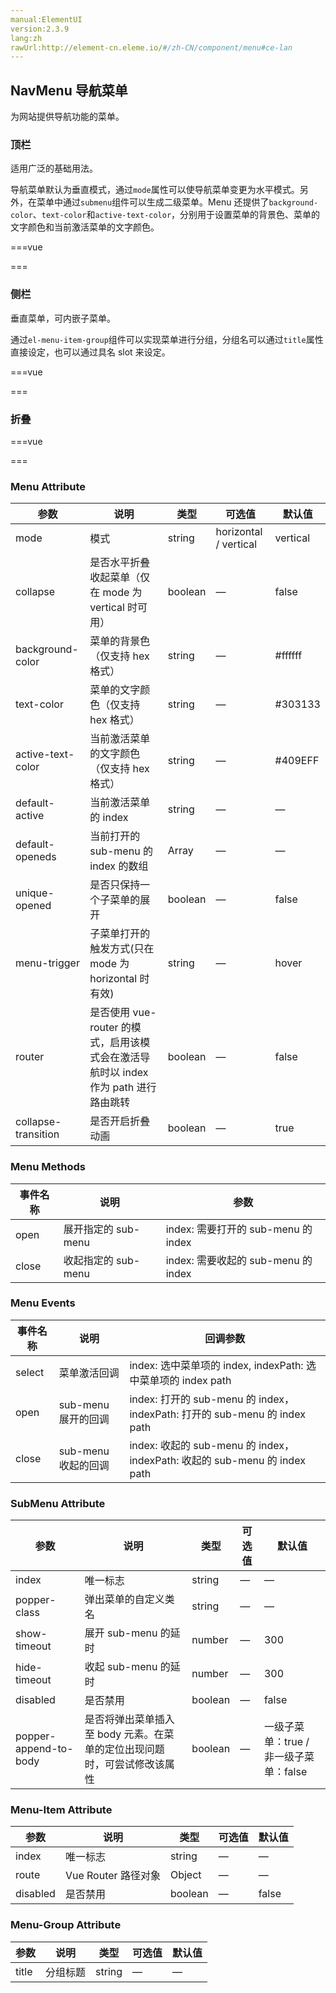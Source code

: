 ```yaml
---
manual:ElementUI
version:2.3.9
lang:zh
rawUrl:http://element-cn.eleme.io/#/zh-CN/component/menu#ce-lan
---
```



## NavMenu 导航菜单<a name="navmenu-dao-hang-cai-dan"></a>


为网站提供导航功能的菜单。


### 顶栏<a name="ding-lan"></a>


适用广泛的基础用法。



导航菜单默认为垂直模式，通过`mode`属性可以使导航菜单变更为水平模式。另外，在菜单中通过`submenu`组件可以生成二级菜单。Menu 还提供了`background-color`、`text-color`和`active-text-color`，分别用于设置菜单的背景色、菜单的文字颜色和当前激活菜单的文字颜色。




===vue
<template><div>
<el-menu :default-active="activeIndex" class="el-menu-demo" mode="horizontal" @select="handleSelect">
  <el-menu-item index="1">处理中心</el-menu-item>
  <el-submenu index="2">
    <template slot="title">我的工作台</template>
    <el-menu-item index="2-1">选项1</el-menu-item>
    <el-menu-item index="2-2">选项2</el-menu-item>
    <el-menu-item index="2-3">选项3</el-menu-item>
    <el-submenu index="2-4">
      <template slot="title">选项4</template>
      <el-menu-item index="2-4-1">选项1</el-menu-item>
      <el-menu-item index="2-4-2">选项2</el-menu-item>
      <el-menu-item index="2-4-3">选项3</el-menu-item>
    </el-submenu>
  </el-submenu>
  <el-menu-item index="3" disabled>消息中心</el-menu-item>
  <el-menu-item index="4"><a href="https://www.ele.me" target="_blank">订单管理</a></el-menu-item>
</el-menu>
<div class="line"></div>
<el-menu
  :default-active="activeIndex2"
  class="el-menu-demo"
  mode="horizontal"
  @select="handleSelect"
  background-color="#545c64"
  text-color="#fff"
  active-text-color="#ffd04b">
  <el-menu-item index="1">处理中心</el-menu-item>
  <el-submenu index="2">
    <template slot="title">我的工作台</template>
    <el-menu-item index="2-1">选项1</el-menu-item>
    <el-menu-item index="2-2">选项2</el-menu-item>
    <el-menu-item index="2-3">选项3</el-menu-item>
    <el-submenu index="2-4">
      <template slot="title">选项4</template>
      <el-menu-item index="2-4-1">选项1</el-menu-item>
      <el-menu-item index="2-4-2">选项2</el-menu-item>
      <el-menu-item index="2-4-3">选项3</el-menu-item>
    </el-submenu>
  </el-submenu>
  <el-menu-item index="3" disabled>消息中心</el-menu-item>
  <el-menu-item index="4"><a href="https://www.ele.me" target="_blank">订单管理</a></el-menu-item>
</el-menu>
</div></template>


<script>
module.exports =  {
    data() {
      return {
        activeIndex: '1',
        activeIndex2: '1'
      };
    },
    methods: {
      handleSelect(key, keyPath) {
        console.log(key, keyPath);
      }
    }
  }
</script>


===






### 侧栏<a name="ce-lan"></a>


垂直菜单，可内嵌子菜单。



通过`el-menu-item-group`组件可以实现菜单进行分组，分组名可以通过`title`属性直接设定，也可以通过具名 slot 来设定。




===vue
<template><div>
<el-row class="tac">
  <el-col :span="12">
    <h5>默认颜色</h5>
    <el-menu
      default-active="2"
      class="el-menu-vertical-demo"
      @open="handleOpen"
      @close="handleClose">
      <el-submenu index="1">
        <template slot="title">
          <i class="el-icon-location"></i>
          <span>导航一</span>
        </template>
        <el-menu-item-group>
          <template slot="title">分组一</template>
          <el-menu-item index="1-1">选项1</el-menu-item>
          <el-menu-item index="1-2">选项2</el-menu-item>
        </el-menu-item-group>
        <el-menu-item-group title="分组2">
          <el-menu-item index="1-3">选项3</el-menu-item>
        </el-menu-item-group>
        <el-submenu index="1-4">
          <template slot="title">选项4</template>
          <el-menu-item index="1-4-1">选项1</el-menu-item>
        </el-submenu>
      </el-submenu>
      <el-menu-item index="2">
        <i class="el-icon-menu"></i>
        <span slot="title">导航二</span>
      </el-menu-item>
      <el-menu-item index="3" disabled>
        <i class="el-icon-document"></i>
        <span slot="title">导航三</span>
      </el-menu-item>
      <el-menu-item index="4">
        <i class="el-icon-setting"></i>
        <span slot="title">导航四</span>
      </el-menu-item>
    </el-menu>
  </el-col>
  <el-col :span="12">
    <h5>自定义颜色</h5>
    <el-menu
      default-active="2"
      class="el-menu-vertical-demo"
      @open="handleOpen"
      @close="handleClose"
      background-color="#545c64"
      text-color="#fff"
      active-text-color="#ffd04b">
      <el-submenu index="1">
        <template slot="title">
          <i class="el-icon-location"></i>
          <span>导航一</span>
        </template>
        <el-menu-item-group>
          <template slot="title">分组一</template>
          <el-menu-item index="1-1">选项1</el-menu-item>
          <el-menu-item index="1-2">选项2</el-menu-item>
        </el-menu-item-group>
        <el-menu-item-group title="分组2">
          <el-menu-item index="1-3">选项3</el-menu-item>
        </el-menu-item-group>
        <el-submenu index="1-4">
          <template slot="title">选项4</template>
          <el-menu-item index="1-4-1">选项1</el-menu-item>
        </el-submenu>
      </el-submenu>
      <el-menu-item index="2">
        <i class="el-icon-menu"></i>
        <span slot="title">导航二</span>
      </el-menu-item>
      <el-menu-item index="3" disabled>
        <i class="el-icon-document"></i>
        <span slot="title">导航三</span>
      </el-menu-item>
      <el-menu-item index="4">
        <i class="el-icon-setting"></i>
        <span slot="title">导航四</span>
      </el-menu-item>
    </el-menu>
  </el-col>
</el-row>
</div></template>


<script>
module.exports =  {
    methods: {
      handleOpen(key, keyPath) {
        console.log(key, keyPath);
      },
      handleClose(key, keyPath) {
        console.log(key, keyPath);
      }
    }
  }
</script>


===






### 折叠<a name="zhe-die"></a>


===vue
<template><div>
<el-radio-group v-model="isCollapse" style="margin-bottom: 20px;">
  <el-radio-button :label="false">展开</el-radio-button>
  <el-radio-button :label="true">收起</el-radio-button>
</el-radio-group>
<el-menu default-active="1-4-1" class="el-menu-vertical-demo" @open="handleOpen" @close="handleClose" :collapse="isCollapse">
  <el-submenu index="1">
    <template slot="title">
      <i class="el-icon-location"></i>
      <span slot="title">导航一</span>
    </template>
    <el-menu-item-group>
      <span slot="title">分组一</span>
      <el-menu-item index="1-1">选项1</el-menu-item>
      <el-menu-item index="1-2">选项2</el-menu-item>
    </el-menu-item-group>
    <el-menu-item-group title="分组2">
      <el-menu-item index="1-3">选项3</el-menu-item>
    </el-menu-item-group>
    <el-submenu index="1-4">
      <span slot="title">选项4</span>
      <el-menu-item index="1-4-1">选项1</el-menu-item>
    </el-submenu>
  </el-submenu>
  <el-menu-item index="2">
    <i class="el-icon-menu"></i>
    <span slot="title">导航二</span>
  </el-menu-item>
  <el-menu-item index="3" disabled>
    <i class="el-icon-document"></i>
    <span slot="title">导航三</span>
  </el-menu-item>
  <el-menu-item index="4">
    <i class="el-icon-setting"></i>
    <span slot="title">导航四</span>
  </el-menu-item>
</el-menu>
</div></template>


<script>
module.exports =  {
    data() {
      return {
        isCollapse: true
      };
    },
    methods: {
      handleOpen(key, keyPath) {
        console.log(key, keyPath);
      },
      handleClose(key, keyPath) {
        console.log(key, keyPath);
      }
    }
  }
</script>

<style>
  .el-menu-vertical-demo:not(.el-menu--collapse) {
    width: 200px;
    min-height: 400px;
  }
</style>
===






### Menu Attribute<a name="menu-attribute"></a>
参数 | 说明 | 类型 | 可选值 | 默认值 
 ---  |  ---  |  ---  |  ---  |  ---  | 
mode | 模式 | string | horizontal / vertical | vertical 
collapse | 是否水平折叠收起菜单（仅在 mode 为 vertical 时可用） | boolean | — | false 
background-color | 菜单的背景色（仅支持 hex 格式） | string | — | #ffffff 
text-color | 菜单的文字颜色（仅支持 hex 格式） | string | — | #303133 
active-text-color | 当前激活菜单的文字颜色（仅支持 hex 格式） | string | — | #409EFF 
default-active | 当前激活菜单的 index | string | — | — 
default-openeds | 当前打开的 sub-menu 的 index 的数组 | Array | — | — 
unique-opened | 是否只保持一个子菜单的展开 | boolean | — | false 
menu-trigger | 子菜单打开的触发方式(只在 mode 为 horizontal 时有效) | string | — | hover 
router | 是否使用 vue-router 的模式，启用该模式会在激活导航时以 index 作为 path 进行路由跳转 | boolean | — | false 
collapse-transition | 是否开启折叠动画 | boolean | — | true 


### Menu Methods<a name="menu-methods"></a>
事件名称 | 说明 | 参数 
 ---  |  ---  |  ---  | 
open | 展开指定的 sub-menu | index: 需要打开的 sub-menu 的 index 
close | 收起指定的 sub-menu | index: 需要收起的 sub-menu 的 index 


### Menu Events<a name="menu-events"></a>
事件名称 | 说明 | 回调参数 
 ---  |  ---  |  ---  | 
select | 菜单激活回调 | index: 选中菜单项的 index, indexPath: 选中菜单项的 index path 
open | sub-menu 展开的回调 | index: 打开的 sub-menu 的 index， indexPath: 打开的 sub-menu 的 index path 
close | sub-menu 收起的回调 | index: 收起的 sub-menu 的 index， indexPath: 收起的 sub-menu 的 index path 


### SubMenu Attribute<a name="submenu-attribute"></a>
参数 | 说明 | 类型 | 可选值 | 默认值 
 ---  |  ---  |  ---  |  ---  |  ---  | 
index | 唯一标志 | string | — | — 
popper-class | 弹出菜单的自定义类名 | string | — | — 
show-timeout | 展开 sub-menu 的延时 | number | — | 300 
hide-timeout | 收起 sub-menu 的延时 | number | — | 300 
disabled | 是否禁用 | boolean | — | false 
popper-append-to-body | 是否将弹出菜单插入至 body 元素。在菜单的定位出现问题时，可尝试修改该属性 | boolean | — | 一级子菜单：true / 非一级子菜单：false 


### Menu-Item Attribute<a name="menu-item-attribute"></a>
参数 | 说明 | 类型 | 可选值 | 默认值 
 ---  |  ---  |  ---  |  ---  |  ---  | 
index | 唯一标志 | string | — | — 
route | Vue Router 路径对象 | Object | — | — 
disabled | 是否禁用 | boolean | — | false 


### Menu-Group Attribute<a name="menu-group-attribute"></a>
参数 | 说明 | 类型 | 可选值 | 默认值 
 ---  |  ---  |  ---  |  ---  |  ---  | 
title | 分组标题 | string | — | — 

